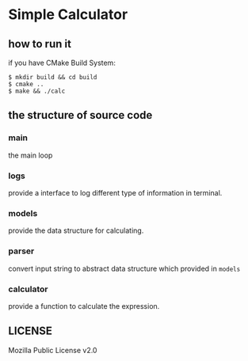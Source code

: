 # Simple Calculator

## how to run it

if you have CMake Build System:

```
$ mkdir build && cd build
$ cmake ..
$ make && ./calc
```

## the structure of source code

### main

the main loop

### logs

provide a interface to log different type of information in terminal.

### models

provide the data structure for calculating.

### parser

convert input string to abstract data structure which provided in `models`

### calculator

provide a function to calculate the expression.

## LICENSE

Mozilla Public License v2.0